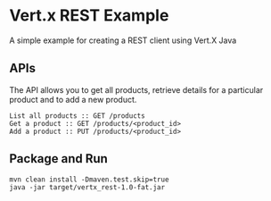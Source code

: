 # Vert.x REST Example

A simple example for creating a REST client using Vert.X Java

## APIs

The API allows you to get all products, retrieve details for a particular product and to add a new product.

    List all products :: GET /products
    Get a product :: GET /products/<product_id>
    Add a product :: PUT /products/<product_id>

## Package and Run

    mvn clean install -Dmaven.test.skip=true
    java -jar target/vertx_rest-1.0-fat.jar 